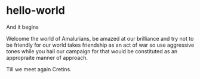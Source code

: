 # hello-world

And it begins

Welcome the world of Amalurians, be amazed at our brilliance and try not to be friendly for our world takes friendship as an act of war so use aggressive tones while you hail our campaign for that would be constituted as an appropraite manner of approach. 

Till we meet again Cretins.
